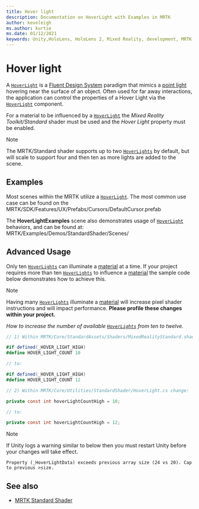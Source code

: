 ```yaml
---
title: Hover light
description: Documentation on HoverLight with Examples in MRTK
author: keveleigh
ms.author: kurtie
ms.date: 01/12/2021
keywords: Unity,HoloLens, HoloLens 2, Mixed Reality, development, MRTK, Hover Light,
---
```


# Hover light

A [`HoverLight`](xref:Microsoft.MixedReality.Toolkit.Utilities.HoverLight) is a [Fluent Design System](https://www.microsoft.com/design/fluent/) paradigm that mimics a [point light](https://docs.unity3d.com/Manual/Lighting.html) hovering near the surface of an object. Often used for far away interactions, the application can control the properties of a Hover Light via the [`HoverLight`](xref:Microsoft.MixedReality.Toolkit.Utilities.HoverLight) component.

For a material to be influenced by a [`HoverLight`](xref:Microsoft.MixedReality.Toolkit.Utilities.HoverLight) the *Mixed Reality Toolkit/Standard* shader must be used and the *Hover Light* property must be enabled.

> [!Note]
> The MRTK/Standard shader supports up to two [`HoverLights`](xref:Microsoft.MixedReality.Toolkit.Utilities.HoverLight) by default, but will scale to support four and then ten as more lights are added to the scene.

## Examples

Most scenes within the MRTK utilize a [`HoverLight`](xref:Microsoft.MixedReality.Toolkit.Utilities.HoverLight). The most common use case can be found on the MRTK/SDK/Features/UX/Prefabs/Cursors/DefaultCursor.prefab

The **HoverLightExamples** scene also demonstrates usage of [`HoverLight`](xref:Microsoft.MixedReality.Toolkit.Utilities.HoverLight) behaviors, and can be found at: MRTK/Examples/Demos/StandardShader/Scenes/

## Advanced Usage

Only ten [`HoverLights`](xref:Microsoft.MixedReality.Toolkit.Utilities.HoverLight) can illuminate a [material](https://docs.unity3d.com/ScriptReference/Material.html) at a time. If your project requires more than ten [`HoverLights`](xref:Microsoft.MixedReality.Toolkit.Utilities.HoverLight) to influence a [material](https://docs.unity3d.com/ScriptReference/Material.html) the sample code below demonstrates how to achieve this.

> [!Note]
> Having many [`HoverLights`](xref:Microsoft.MixedReality.Toolkit.Utilities.HoverLight) illuminate a [material](https://docs.unity3d.com/ScriptReference/Material.html) will increase pixel shader instructions and will impact performance. **Please profile these changes within your project.**

*How to increase the number of available [`HoverLights`](xref:Microsoft.MixedReality.Toolkit.Utilities.HoverLight)
 from ten to twelve.*

```C#
// 1) Within MRTK/Core/StandardAssets/Shaders/MixedRealityStandard.shader change:

#if defined(_HOVER_LIGHT_HIGH)
#define HOVER_LIGHT_COUNT 10

// to:

#if defined(_HOVER_LIGHT_HIGH)
#define HOVER_LIGHT_COUNT 12

// 2) Within MRTK/Core/Utilities/StandardShader/HoverLight.cs change:

private const int hoverLightCountHigh = 10;

// to:

private const int hoverLightCountHigh = 12;
```

> [!NOTE]
> If Unity logs a warning similar to below then you must restart Unity before your changes will take effect.
>
> `Property (_HoverLightData) exceeds previous array size (24 vs 20). Cap to previous >size.`

## See also

* [MRTK Standard Shader](mrtk-standard-shader.md)
